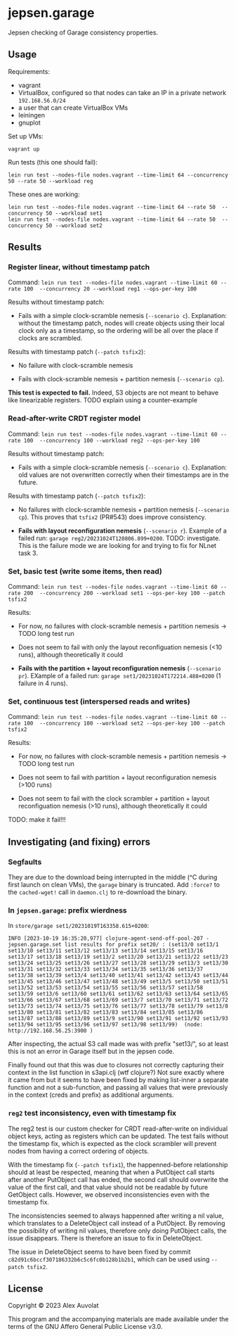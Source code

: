 # jepsen.garage

Jepsen checking of Garage consistency properties.

## Usage

Requirements:

- vagrant
- VirtualBox, configured so that nodes can take an IP in a private network `192.168.56.0/24`
- a user that can create VirtualBox VMs
- leiningen
- gnuplot

Set up VMs:

```
vagrant up
```

Run tests (this one should fail):

```
lein run test --nodes-file nodes.vagrant --time-limit 64 --concurrency 50 --rate 50 --workload reg
```

These ones are working:

```
lein run test --nodes-file nodes.vagrant --time-limit 64 --rate 50  --concurrency 50 --workload set1
lein run test --nodes-file nodes.vagrant --time-limit 64 --rate 50  --concurrency 50 --workload set2
```

## Results

### Register linear, without timestamp patch

Command: `lein run test --nodes-file nodes.vagrant --time-limit 60 --rate 100  --concurrency 20 --workload reg1 --ops-per-key 100`

Results without timestamp patch:

- Fails with a simple clock-scramble nemesis (`--scenario c`).
  Explanation: without the timestamp patch, nodes will create objects using their
  local clock only as a timestamp, so the ordering will be all over the place if
  clocks are scrambled.

Results with timestamp patch (`--patch tsfix2`):

- No failure with clock-scramble nemesis

- Fails with clock-scramble nemesis + partition nemesis (`--scenario cp`).

**This test is expected to fail.**
Indeed, S3 objects are not meant to behave like linearizable registers.
TODO explain using a counter-example


### Read-after-write CRDT register model

Command: `lein run test --nodes-file nodes.vagrant --time-limit 60 --rate 100  --concurrency 100 --workload reg2 --ops-per-key 100`

Results without timestamp patch:

- Fails with a simple clock-scramble nemesis (`--scenario c`).
  Explanation: old values are not overwritten correctly when their timestamps are in the future.

Results with timestamp patch (`--patch tsfix2`):

- No failures with clock-scramble nemesis + partition nemesis (`--scenario cp`).
  This proves that `tsfix2` (PR#543) does improve consistency.

- **Fails with layout reconfiguration nemesis** (`--scenario r`).
  Example of a failed run: `garage reg2/20231024T120806.899+0200`.
  TODO: investigate.
  This is the failure mode we are looking for and trying to fix for NLnet task 3.


### Set, basic test (write some items, then read)

Command: `lein run test --nodes-file nodes.vagrant --time-limit 60 --rate 200  --concurrency 200 --workload set1 --ops-per-key 100 --patch tsfix2`

Results:

- For now, no failures with clock-scramble nemesis + partition nemesis -> TODO long test run

- Does not seem to fail with only the layout reconfiguation nemesis (<10 runs), although theoretically it could

- **Fails with the partition + layout reconfiguration nemesis** (`--scenario pr`).
  EXample of a failed run: `garage set1/20231024T172214.488+0200` (1 failure in 4 runs).


### Set, continuous test (interspersed reads and writes)

Command: `lein run test --nodes-file nodes.vagrant --time-limit 60 --rate 100  --concurrency 100 --workload set2 --ops-per-key 100 --patch tsfix2`

Results:

- For now, no failures with clock-scramble nemesis + partition nemesis -> TODO long test run

- Does not seem to fail with partition + layout reconfiguration nemesis (>100 runs)

- Does not seem to fail with the clock scrambler + partition + layout reconfiguation nemesis (>10 runs), although theoretically it could

TODO: make it fail!!!


## Investigating (and fixing) errors

### Segfaults

They are due to the download being interrupted in the middle (^C during first launch on clean VMs), the `garage` binary is truncated.
Add `:force?` to the `cached-wget!` call in `daemon.clj` to re-download the binary.

### In `jepsen.garage`: prefix wierdness

In `store/garage set1/20231019T163358.615+0200`:

```
INFO [2023-10-19 16:35:20,977] clojure-agent-send-off-pool-207 - jepsen.garage.set list results for prefix set20/ : (set13/0 set13/1 set13/10 set13/11 set13/12 set13/13 set13/14 set13/15 set13/16 set13/17 set13/18 set13/19 set13/2 set13/20 set13/21 set13/22 set13/23 set13/24 set13/25 set13/26 set13/27 set13/28 set13/29 set13/3 set13/30 set13/31 set13/32 set13/33 set13/34 set13/35 set13/36 set13/37 set13/38 set13/39 set13/4 set13/40 set13/41 set13/42 set13/43 set13/44 set13/45 set13/46 set13/47 set13/48 set13/49 set13/5 set13/50 set13/51 set13/52 set13/53 set13/54 set13/55 set13/56 set13/57 set13/58 set13/59 set13/6 set13/60 set13/61 set13/62 set13/63 set13/64 set13/65 set13/66 set13/67 set13/68 set13/69 set13/7 set13/70 set13/71 set13/72 set13/73 set13/74 set13/75 set13/76 set13/77 set13/78 set13/79 set13/8 set13/80 set13/81 set13/82 set13/83 set13/84 set13/85 set13/86 set13/87 set13/88 set13/89 set13/9 set13/90 set13/91 set13/92 set13/93 set13/94 set13/95 set13/96 set13/97 set13/98 set13/99)  (node: http://192.168.56.25:3900 )
```

After inspecting, the actual S3 call made was with prefix "set13/", so at least this is not an error in Garage itself but in the jepsen code.

Finally found out that this was due to closures not correctly capturing their context in the list function in s3api.clj (wtf clojure?)
Not sure exactly where it came from but it seems to have been fixed by making list-inner a separate function and not a sub-function,
and passing all values that were previously in the context (creds and prefix) as additional arguments.

### `reg2` test inconsistency, even with timestamp fix

The reg2 test is our custom checker for CRDT read-after-write on individual object keys, acting as registers which can be updated.
The test fails without the timestamp fix, which is expected as the clock scrambler will prevent nodes from having a correct ordering of objects.

With the timestamp fix (`--patch tsfix1`), the happenned-before relationship should at least be respected, meaning that when a PutObject call starts
after another PutObject call has ended, the second call should overwrite the value of the first call, and that value should not be
readable by future GetObject calls.
However, we observed inconsistencies even with the timestamp fix.

The inconsistencies seemed to always happenned after writing a nil value, which translates to a DeleteObject call
instead of a PutObject. By removing the possibility of writing nil values, therefore only doing
PutObject calls, the issue disappears. There is therefore an issue to fix in DeleteObject.

The issue in DeleteObject seems to have been fixed by commit `c82d91c6bccf307186332b6c5c6fc0b128b1b2b1`, which can be used using `--patch tsfix2`.


## License

Copyright © 2023 Alex Auvolat

This program and the accompanying materials are made available under the
terms of the GNU Affero General Public License v3.0.
